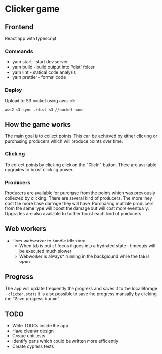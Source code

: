 # Clicker game

## Frontend

React app with typescript

### Commands

- yarn start - start dev server
- yarn build - build output into '/dist' folder
- yarn lint - statical code analysis
- yarn prettier - format code

### Deploy

Upload to S3 bucket using aws-cli:

```
aws2 s3 sync ./dist s3://bucket-name
```

## How the game works

The main goal is to collect points.
This can be achieved by either clicking or purchasing producers which will produce points over time.

### Clicking

To collect points by clicking click on the "Click!" button. There are available upgrades to boost clicking power.

### Producers

Producers are available for purchase from the points which was previously collected by clicking. There are several kind of producers. The more they cost the more base damage they will have. Purchasing multiple producers from the same type will boost the damage but will cost more eventually. Upgrades are also available to further boost each kind of producers.

## Web workers

- Uses webworker to handle idle state
  - When tab is out of focus it goes into a hydrated state - timeouts will be executed much slower
  - Webworker is always\* running in the background while the tab is open

## Progress

The app will update frequently the progress and saves it to the localStorage - `clicker.state`
It is also possible to save the progress manually by clicking the "Save progress button"

## TODO

- Write TODOs inside the app
- Have cleaner design
- Create unit tests
- identify parts which could be written more efficiently
- Create cypress tests
